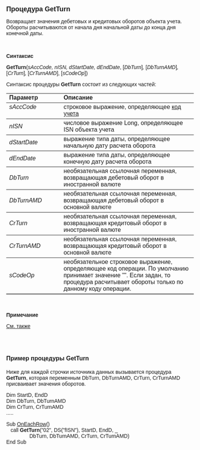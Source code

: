 ﻿<html>
<head>
<title>GetTurn</title>
</head>

<body>

<p><strong><font size="4" face="Arial">Процедура GetTurn</font></strong></p>

<p class="label"><font face="Arial">Возвращает значения дебетовых и 
кредитовых оборотов объекта учета. Обороты расчитываются от начала дня начальной 
даты до конца дня конечной даты.</font></p>

<p class="label">&nbsp;</p>

<p class="label"><font face="Arial"><b>Синтаксис</b></font></p>

<p><font face="Arial"><strong>GetTurn</strong>(<em>sAccCode, nISN, 
dStartDate, dEndDate</em>,<em> </em>[<em>DbTurn</em>]<em>, </em>[<em>DbTurnAMD</em>]<em>, </em>
[<em>CrTurn</em>]<em>,
</em>[<em>CrTurnAMD</em>], [<em>sCodeOp</em>])</font></p>

<p><font face="Arial">Синтаксис процедуры <strong>GetTurn</strong>
состоит из следующих частей:</font></p>

<table border="1" cellPadding="5" cols="2" frame="below" rules="rows">
<TBODY>
  <tr vAlign="top">
    <td class="label" width="29%"><font face="Arial"><b>Параметр</b></font></td>
    <td class="label" width="71%"><font face="Arial"><strong>Описание</strong></font></td>
  </tr>
  <tr vAlign="top">
    <td width="29%"><font face="Arial"><em>sAccCode</em></font></td>
    <td width="71%"><font face="Arial">строковое выражение, 
	определяющее <a href="../../../Defs/Accounting.html">код учета</a></font></td>
  </tr>
  <tr>
    <td width="29%"><font face="Arial"><em>nISN</em></font></td>
    <td width="71%"><font face="Arial">числовое выражение Long, 
	определяющее ISN объекта учета</font></td>
  </tr>
  <tr>
    <td width="29%"><font face="Arial"><em>dStartDate</em></font></td>
    <td width="71%"><font face="Arial">выражение типа даты, 
	определяющее начальную дату расчета оборота</font></td>
  </tr>
  <tr>
    <td width="29%"><font face="Arial"><em>dEndDate</em></font></td>
    <td width="71%"><font face="Arial">выражение типа даты, 
	определяющее конечную дату расчета оборота</font></td>
  </tr>
  <tr>
    <td width="29%"><font face="Arial"><em>DbTurn</em></font></td>
    <td width="71%"><font face="Arial">необязательная ссылочная 
	переменная, возвращающая дебетовый оборот в иностранной валюте</font></td>
  </tr>
</TBODY>
  <tr>
    <td width="29%"><em><font face="Arial">DbTurnAMD</font></em></td>
    <td width="71%"><font face="Arial">необязательная ссылочная 
	переменная, возвращающая дебетовый оборот в основной валюте</font></td>
  </tr>
  <tr>
    <td width="29%"><em><font face="Arial">CrTurn</font></em></td>
    <td width="71%"><font face="Arial">необязательная ссылочная 
	переменная, возвращающая кредитовый оборот в иностранной валюте</font></td>
  </tr>
  <tr>
    <td width="29%"><em><font face="Arial">CrTurnAMD</font></em></td>
    <td width="71%"><font face="Arial">необязательная ссылочная 
	переменная, возвращающая кредитовый оборот в основной валюте</font></td>
  </tr>
  <tr>
    <td width="29%"><em><font face="Arial">sCodeOp</font></em></td>
    <td width="71%"><font face="Arial">необязательное строковое 
	выражение, определяющее код операции. По умолчанию принимает значение &quot;&quot;. 
	Если задан, то процедура расчитывает обороты только по данному коду 
	операции.</font></td>
  </tr>
</table>

<p class="label">&nbsp;</p>

<p class="label"><font face="Arial"><b>Примечание</b></font></p>

<p class="label"><a href="GetTurnHI2.html"><font face="Arial">См. также</font></a></p>

<p class="label">&nbsp;</p>

<h1><font size="3" face="Arial"><strong>Пример процедуры GetTurn</strong></font></h1>

<p><font face="Arial">Ниже для каждой строчки источника данных 
вызывается процедура <strong>GetTurn</strong>, которая переменным DbTurn, 
DbTurnAMD, CrTurn, CrTurnAMD присваивает значения оборотов. </font></p>

<p><font face="Arial">Dim StartD, EndD<br>
Dim DbTurn, DbTurnAMD<br>
Dim CrTurn, CrTurnAMD<br>
.....</font></p>

<p><font face="Arial">Sub <a href="../../../ScriptProcs/OnEachRow.html">
OnEachRow</a>()
<br>
&nbsp;&nbsp; call <strong>GetTurn</strong>(&quot;02&quot;, DS(&quot;fISN&quot;), StartD, EndD, _ <br>
&nbsp;&nbsp;&nbsp;&nbsp;&nbsp;&nbsp;&nbsp;&nbsp;&nbsp;&nbsp;&nbsp;&nbsp;&nbsp;&nbsp;&nbsp; 
DbTurn, DbTurnAMD, CrTurn, CrTurnAMD)<br>
End Sub&nbsp;&nbsp;&nbsp;&nbsp;&nbsp;&nbsp;&nbsp;&nbsp;&nbsp;&nbsp;&nbsp;&nbsp; <br>
</font></p>

<p>&nbsp;</p>
</body>
</html>
